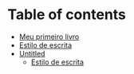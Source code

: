 # Table of contents

* [Meu primeiro livro](README.md)
* [Estilo de escrita](estilo-de-escrita.md)
* [Untitled](untitled/README.md)
  * [Estilo de escrita](untitled/estilo-de-escrita.md)

